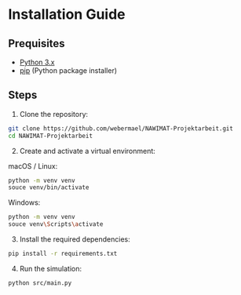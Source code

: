# Installation Guide

## Prequisites
- [Python 3.x](https://www.python.org/downloads/)
- [pip](https://pip.pypa.io/en/stable/installation/) (Python package installer) 

## Steps
1. Clone the repository:

```sh 
git clone https://github.com/webermael/NAWIMAT-Projektarbeit.git
cd NAWIMAT-Projektarbeit
```

2. Create and activate a virtual environment:

macOS / Linux:

```sh
python -m venv venv
souce venv/bin/activate
```

Windows:
```sh
python -m venv venv
souce venv\Scripts\activate
```

3. Install the required dependencies:

```sh 
pip install -r requirements.txt
```

4. Run the simulation:

```sh 
python src/main.py
```
